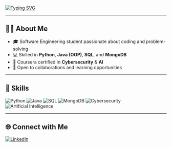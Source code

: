 <!-- Animated Intro -->
[![Typing SVG](https://readme-typing-svg.herokuapp.com?size=22&duration=4000&color=36BCF7&center=true&vCenter=true&width=500&lines=Software+Engineering+Student;Python+%26+Java+Developer;SQL+%26+MongoDB;Cybersecurity+%26+AI+Certified)](https://git.io/typing-svg)

---

## 👨‍💻 About Me
- 🎓 Software Engineering student passionate about coding and problem-solving  
- 💻 Skilled in **Python**, **Java (OOP)**, **SQL**, and **MongoDB**  
- 📜 Coursera certified in **Cybersecurity** & **AI**  
- 🤝 Open to collaborations and learning opportunities  

---

## 🚀 Skills
![Python](https://img.shields.io/badge/Python-3776AB?style=for-the-badge&logo=python&logoColor=white)
![Java](https://img.shields.io/badge/Java-ED8B00?style=for-the-badge&logo=java&logoColor=white)
![SQL](https://img.shields.io/badge/SQL-003B57?style=for-the-badge&logo=mysql&logoColor=white)
![MongoDB](https://img.shields.io/badge/MongoDB-4DB33D?style=for-the-badge&logo=mongodb&logoColor=white)
![Cybersecurity](https://img.shields.io/badge/Cybersecurity-FF5733?style=for-the-badge&logo=protonmail&logoColor=white)
![Artificial Intelligence](https://img.shields.io/badge/AI-8A2BE2?style=for-the-badge&logo=ai&logoColor=white)

---

## 🌐 Connect with Me
[![LinkedIn](https://img.shields.io/badge/LinkedIn-0077B5?style=for-the-badge&logo=linkedin&logoColor=white)](https://www.linkedin.com/in/muhammad-safwan-8273b8327)
